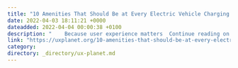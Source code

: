 ```yaml
---
title: "10 Amenities That Should Be at Every Electric Vehicle Charging Station"
date: 2022-04-03 18:11:21 +0000
dateadded: 2022-04-04 00:00:38 +0100
description: "    Because user experience matters  Continue reading on UX Planet »  "
link: "https://uxplanet.org/10-amenities-that-should-be-at-every-electric-vehicle-charging-station-338934527e9a?source=rss----819cc2aaeee0---4"
category:
directory: _directory/ux-planet.md
---
```

